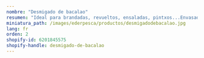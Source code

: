 ```yaml
---
nombre: "Desmigado de bacalao"
resumen: "Ideal para brandadas, revueltos, ensaladas, pintxos...Envasado: bandeja de 1 kg aprox."
miniatura_path: /images/ederpesca/productos/desmigadodebacalao.jpg
lang: fr
orden: 2
shopify-id: 6201845575
shopify-handle: desmigado-de-bacalao
---
```

